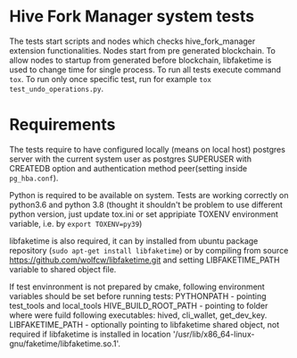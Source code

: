 # Hive Fork Manager system tests
The tests start scripts and nodes which checks hive_fork_manager extension functionalities.
Nodes start from pre generated blockchain. To allow nodes
to startup from generated before blockchain, libfaketime is used to change time for single process. To run all tests execute
command `tox`. To run only once specific test, run for example `tox test_undo_operations.py`.

# Requirements
The tests require to have configured locally (means on local host) postgres server with the current system user as postgres SUPERUSER with CREATEDB option
and authentication method peer(setting inside `pg_hba.conf`).

Python is required to be available on system. Tests are working correctly on python3.6 and python 3.8 (thought it shouldn't be problem to use different python version, just update tox.ini or set appripiate TOXENV environment variable, i.e. by `export TOXENV=py39`)

libfaketime is also required, it can by installed from ubuntu package repository (`sudo apt-get install libfaketime`) or by compiling from source https://github.com/wolfcw/libfaketime.git and setting LIBFAKETIME_PATH variable to shared object file.

If test envinronment is not prepared by cmake, following environment variables should be set before running tests:
PYTHONPATH - pointing test_tools and local_tools
HIVE_BUILD_ROOT_PATH  - pointing to folder where were fuild following executables: hived, cli_wallet, get_dev_key.
LIBFAKETIME_PATH - optionally pointing to libfaketime shared object, not required if libfaketime is installed in location '/usr/lib/x86_64-linux-gnu/faketime/libfaketime.so.1'.
